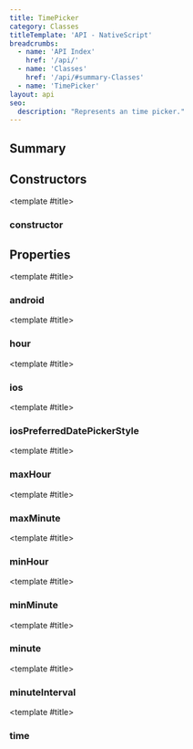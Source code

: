 ```yaml
---
title: TimePicker
category: Classes
titleTemplate: 'API - NativeScript'
breadcrumbs:
  - name: 'API Index'
    href: '/api/'
  - name: 'Classes'
    href: '/api/#summary-Classes'
  - name: 'TimePicker'
layout: api
seo:
  description: "Represents an time picker."
---
```


<!-- This page is auto generated, do not edit manually. -->
<!-- Run "yarn generate:api-docs" to regenerate -->

<script setup lang="ts">
  import { provide } from "vue";
  import API_DATA from "./TimePicker.data.json";
  
  provide('API_DATA', API_DATA);
</script>

<APIRefHierarchy v-once />

<APIRefComment commentBase64="eyJibG9ja1RhZ3MiOltdLCJtb2RpZmllclRhZ3MiOnt9LCJzdW1tYXJ5IjpbeyJraW5kIjoidGV4dCIsInRleHQiOiJSZXByZXNlbnRzIGFuIHRpbWUgcGlja2VyLiJ9XX0=" v-once />

## <Heading ignore>Summary</Heading>

<APIRefSummary v-once />

## Constructors

<div class="">

<APIRef for="31640" v-once>

<template #title>

### constructor

</template>

</APIRef>

</div>

## Properties

<div class="">

<APIRef for="31642" v-once>

<template #title>

### android

</template>

</APIRef>

</div>

<div class="">

<APIRef for="31644" v-once>

<template #title>

### hour

</template>

</APIRef>

</div>

<div class="">

<APIRef for="31643" v-once>

<template #title>

### ios

</template>

</APIRef>

</div>

<div class="">

<APIRef for="31652" v-once>

<template #title>

### iosPreferredDatePickerStyle

</template>

</APIRef>

</div>

<div class="">

<APIRef for="31647" v-once>

<template #title>

### maxHour

</template>

</APIRef>

</div>

<div class="">

<APIRef for="31648" v-once>

<template #title>

### maxMinute

</template>

</APIRef>

</div>

<div class="">

<APIRef for="31649" v-once>

<template #title>

### minHour

</template>

</APIRef>

</div>

<div class="">

<APIRef for="31650" v-once>

<template #title>

### minMinute

</template>

</APIRef>

</div>

<div class="">

<APIRef for="31645" v-once>

<template #title>

### minute

</template>

</APIRef>

</div>

<div class="">

<APIRef for="31651" v-once>

<template #title>

### minuteInterval

</template>

</APIRef>

</div>

<div class="">

<APIRef for="31646" v-once>

<template #title>

### time

</template>

</APIRef>

</div>
